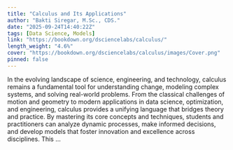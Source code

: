 ```yaml
---
title: "Calculus and Its Applications"
author: "Bakti Siregar, M.Sc., CDS."
date: "2025-09-24T14:40:22Z"
tags: [Data Science, Models]
link: "https://bookdown.org/dsciencelabs/calculus/"
length_weight: "4.6%"
cover: "https://bookdown.org/dsciencelabs/calculus/images/Cover.png"
pinned: false
---
```


In the evolving landscape of science, engineering, and technology, calculus remains a fundamental tool for understanding change, modeling complex systems, and solving real-world problems. From the classical challenges of motion and geometry to modern applications in data science, optimization, and engineering, calculus provides a unifying language that bridges theory and practice. By mastering its core concepts and techniques, students and practitioners can analyze dynamic processes, make informed decisions, and develop models that foster innovation and excellence across disciplines. This ...
